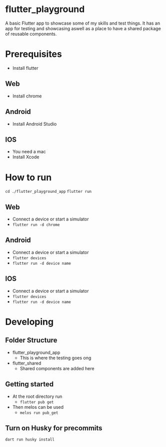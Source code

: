 # flutter_playground

A basic Flutter app to showcase some of my skills and test things. It has an app for testing and showcasing aswell as a place to have a shared package of reusable components.

# Prerequisites
- Install flutter

## Web
- Install chrome

## Android
- Install Android Studio

## IOS
- You need a mac
- Install Xcode

# How to run 
`cd ./flutter_playground_app`
`flutter run`

## Web
- Connect a device or start a simulator
- `flutter run -d chrome`

## Android
- Connect a device or start a simulator
- `flutter devices`
- `flutter run -d device name`

## IOS
- Connect a device or start a simulator
- `flutter devices`
- `flutter run -d device name`


# Developing

## Folder Structure
- flutter_playground_app
  - This is where the testing goes ong
- flutter_shared
  - Shared components are added here

## Getting started
- At the root directory run
  - `flutter pub get`
- Then melos can be used 
  - `melos run pub_get`

## Turn on Husky for precommits
`dart run husky install`
